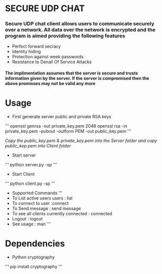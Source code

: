 # SECURE UDP CHAT

### Secure UDP chat client allows users to communicate securely over a network. All data over the network is encrypted and the program is aimed providing the following features

* Perfect forward secracy
* Identity hiding
* Protection against week passwords
* Resistance to Denail Of Service Attacks 

#### The implimentation assumes that the server is secure and trusts information given by the server. If the server is compromised then the above promisses may not be valid any more

# Usage

* First generate server public and private RSA keys

'''
openssl genrsa -out private_key.pem 2048
openssl rsa -in private_key.pem -pubout -outform PEM -out public_key.pem
'''

*Copy the public_key.pem & private_key.pem into the Server folder and copy public_kep.pem into Client folder*

* Start server

'''
python server.py -sp <server port>
'''

* Start Client

'''
python client.py -sp <server port>
'''

* Supported Commands
'''
* To List active users users : list
* To connect to user :connect
* To Send message : send <username> message
* To see all clients currently connected : connected
* Logout : logout
* See usage : man
'''

#
# Dependencies 

* Python cryptography

'''
 pip install cryptography
'''

